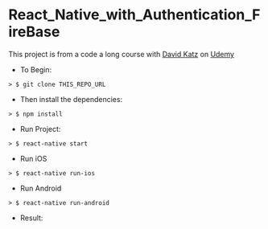 # React_Native_with_Authentication_FireBase

This project is from a code a long course with [David Katz](https://github.com/15Dkatz/) on [Udemy](https://www.udemy.com/react-native-build-your-own-mobile-apps)

* To Begin:

```
> $ git clone THIS_REPO_URL
```

* Then install the dependencies:

```
> $ npm install
```

* Run Project:

```
> $ react-native start
```

* Run iOS

```
> $ react-native run-ios
```

 * Run Android  
  
```
> $ react-native run-android
```


* Result:

